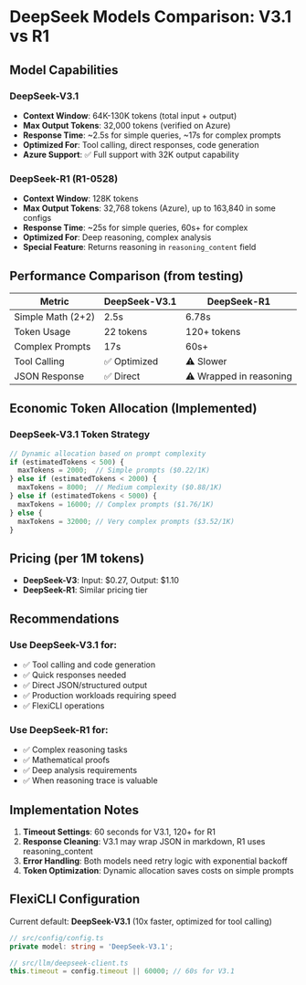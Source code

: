 # DeepSeek Models Comparison: V3.1 vs R1

## Model Capabilities

### DeepSeek-V3.1
- **Context Window**: 64K-130K tokens (total input + output)
- **Max Output Tokens**: 32,000 tokens (verified on Azure)
- **Response Time**: ~2.5s for simple queries, ~17s for complex prompts
- **Optimized For**: Tool calling, direct responses, code generation
- **Azure Support**: ✅ Full support with 32K output capability

### DeepSeek-R1 (R1-0528)
- **Context Window**: 128K tokens
- **Max Output Tokens**: 32,768 tokens (Azure), up to 163,840 in some configs
- **Response Time**: ~25s for simple queries, 60s+ for complex
- **Optimized For**: Deep reasoning, complex analysis
- **Special Feature**: Returns reasoning in `reasoning_content` field

## Performance Comparison (from testing)

| Metric | DeepSeek-V3.1 | DeepSeek-R1 |
|--------|---------------|-------------|
| Simple Math (2+2) | 2.5s | 6.78s |
| Token Usage | 22 tokens | 120+ tokens |
| Complex Prompts | 17s | 60s+ |
| Tool Calling | ✅ Optimized | ⚠️ Slower |
| JSON Response | ✅ Direct | ⚠️ Wrapped in reasoning |

## Economic Token Allocation (Implemented)

### DeepSeek-V3.1 Token Strategy
```typescript
// Dynamic allocation based on prompt complexity
if (estimatedTokens < 500) {
  maxTokens = 2000;  // Simple prompts ($0.22/1K)
} else if (estimatedTokens < 2000) {
  maxTokens = 8000;  // Medium complexity ($0.88/1K)
} else if (estimatedTokens < 5000) {
  maxTokens = 16000; // Complex prompts ($1.76/1K)
} else {
  maxTokens = 32000; // Very complex prompts ($3.52/1K)
}
```

## Pricing (per 1M tokens)
- **DeepSeek-V3**: Input: $0.27, Output: $1.10
- **DeepSeek-R1**: Similar pricing tier

## Recommendations

### Use DeepSeek-V3.1 for:
- ✅ Tool calling and code generation
- ✅ Quick responses needed
- ✅ Direct JSON/structured output
- ✅ Production workloads requiring speed
- ✅ FlexiCLI operations

### Use DeepSeek-R1 for:
- ✅ Complex reasoning tasks
- ✅ Mathematical proofs
- ✅ Deep analysis requirements
- ✅ When reasoning trace is valuable

## Implementation Notes

1. **Timeout Settings**: 60 seconds for V3.1, 120+ for R1
2. **Response Cleaning**: V3.1 may wrap JSON in markdown, R1 uses reasoning_content
3. **Error Handling**: Both models need retry logic with exponential backoff
4. **Token Optimization**: Dynamic allocation saves costs on simple prompts

## FlexiCLI Configuration

Current default: **DeepSeek-V3.1** (10x faster, optimized for tool calling)

```typescript
// src/config/config.ts
private model: string = 'DeepSeek-V3.1';

// src/llm/deepseek-client.ts
this.timeout = config.timeout || 60000; // 60s for V3.1
```